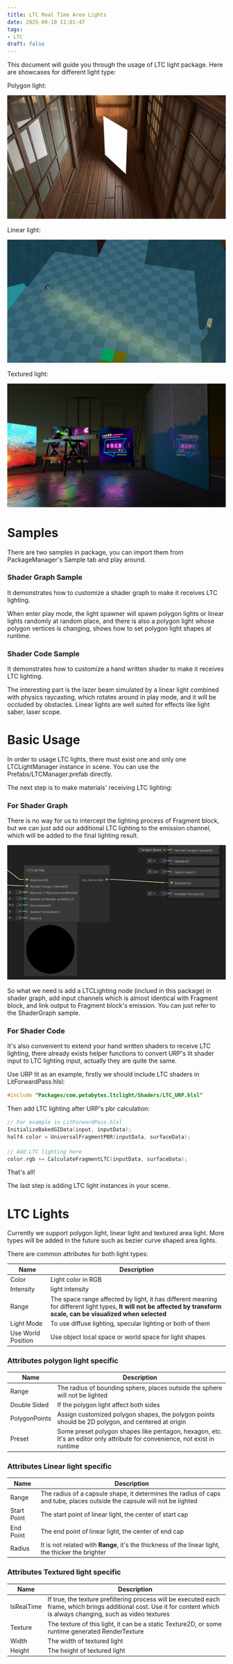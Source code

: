 ```yaml
---
title: LTC Real Time Area Lights
date: 2025-09-10 11:01:47
tags:
- LTC
draft: false
---
```


This document will guide you through the usage of LTC light package. Here are showcases for different light type:

Polygon light:

![img](/imgs/polygon.png)

Linear light:

![img](/imgs/linear.png)

Textured light:

![img](/imgs/textured.png)


# Samples

There are two samples in package, you can import them from PackageManager's Sample tab and play around.

### Shader Graph Sample
It demonstrates how to customize a shader graph to make it receives LTC lighting.

When enter play mode, the light spawner will spawn polygon lights or linear lights randomly at random place, and there is also a polygon light whose polygon vertices is changing, shows how to set polygon light shapes at runtime.

### Shader Code Sample
It demonstrates how to customize a hand written shader to make it receives LTC lighting.

The interesting part is the lazer beam simulated by a linear light combined with physics raycasting, which rotates around in play mode, and it will be occluded by obstacles. Linear lights are well suited for effects like light saber, laser scope.

# Basic Usage

In order to usage LTC lights, there must exist one and only one LTCLightManager instance in scene. You can use the Prefabs/LTCManager.prefab directly.

The next step is to make materials' receiving LTC lighting:

### For Shader Graph
There is no way for us to intercept the lighting process of Fragment block, but we can just add our additional LTC lighting to the emission channel, which will be added to the final lighting result. 

![img](/imgs/shadergraph_sample.png)

So what we need is add a LTCLighting node (inclued in this package) in shader graph, add input channels which is almost identical with Fragment block, and link output to Fragment block's emission. You can just refer to the ShaderGraph sample.

### For Shader Code

It's also convenient to extend your hand written shaders to receive LTC lighting, there already exists helper functions to convert URP's lit shader input to LTC lighting input, actually they are quite the same. 

Use URP lit as an example, firstly we should include LTC shaders in LitForwardPass.hlsl:

``` cpp
#include "Packages/com.petabytes.ltclight/Shaders/LTC_URP.hlsl"
```

Then add LTC lighting after URP's pbr calculation:

``` cpp
// For example in LitForwardPass.hlsl
InitializeBakedGIData(input, inputData);
half4 color = UniversalFragmentPBR(inputData, surfaceData);

// Add LTC lighting here
color.rgb += CalculateFragmentLTC(inputData, surfaceData);
```

That's all!

The last step is adding LTC light instances in your scene.

# LTC Lights

Currently we support polygon light, linear light and textured area light. More types will be added in the future such as bezier curve shaped area lights.

There are common attributes for both light types:

|Name|Description|
|-|-|
|Color|Light color in RGB|
|Intensity|light intensity|
|Range|The space range affected by light, it has different meaning for different light types, **It will not be affected by transform scale, can be visualized when selected**|
|Light Mode|To use diffuse lighting, specular lighting or both of them|
|Use World Position|Use object local space or world space for light shapes|

### Attributes polygon light specific
|Name|Description|
|-|-|
|Range|The radius of bounding sphere, places outside the sphere will not be lighted|
|Double Sided|If the polygon light affect both sides|
|PolygonPoints|Assign customized polygon shapes, the polygon points should be 2D polygon, and centered at origin|
|Preset|Some preset polygon shapes like pentagon, hexagon, etc. It's an editor only attribute for convenience, not exist in runtime|

### Attributes Linear light specific

|Name|Description|
|-|-|
|Range|The radius of a capsule shape, it determines the radius of caps and tube, places outside the capsule will not be lighted|
|Start Point|The start point of linear light, the center of start cap|
|End Point|The end point of linear light, the center of end cap|
|Radius|It is not related with **Range**, it's the thickness of the linear light, the thicker the brighter|

### Attributes Textured light specific

|Name|Description|
|-|-|
|IsRealTime|If true, the texture prefiltering process will be executed each frame, which brings additional cost. Use it for content which is always changing, such as video textures|
|Texture|The texture of this light, it can be a static Texture2D, or some runtime generated RenderTexture|
|Width|The width of textured light|
|Height|The height of textured light|
